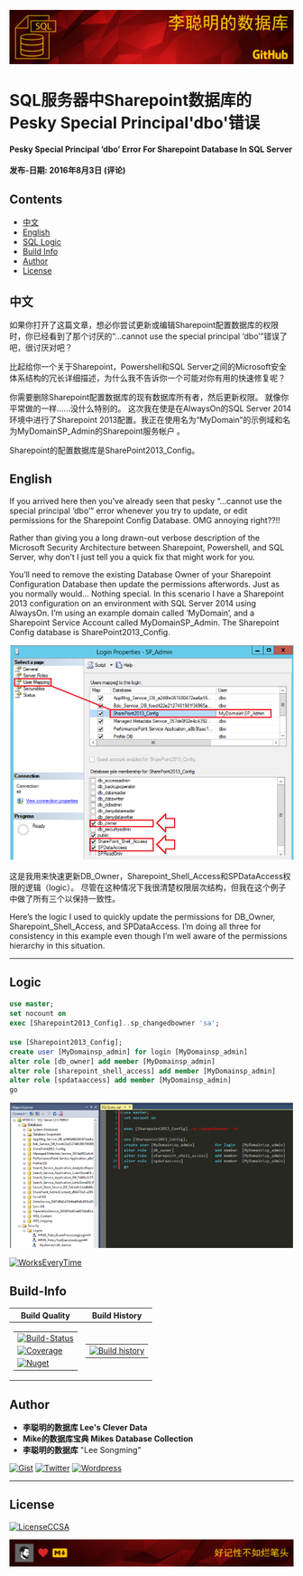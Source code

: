 ![CLEVER DATA GIT REPO](https://raw.githubusercontent.com/LiCongMingDeShujuku/git-resources/master/0-clever-data-github.png "李聪明的数据库")

# SQL服务器中Sharepoint数据库的Pesky Special Principal'dbo'错误
#### Pesky Special Principal ‘dbo’ Error For Sharepoint Database In SQL Server
**发布-日期: 2016年8月3日 (评论)**

## Contents

- [中文](#中文)
- [English](#English)
- [SQL Logic](#Logic)
- [Build Info](#Build-Info)
- [Author](#Author)
- [License](#License) 


## 中文
如果你打开了这篇文章，想必你尝试更新或编辑Sharepoint配置数据库的权限时，你已经看到了那个讨厌的“…cannot use the special principal ‘dbo’”错误了吧，很讨厌对吧？

比起给你一个关于Sharepoint，Powershell和SQL Server之间的Microsoft安全体系结构的冗长详细描述，为什么我不告诉你一个可能对你有用的快速修复呢？

你需要删除Sharepoint配置数据库的现有数据库所有者，然后更新权限。 就像你平常做的一样......没什么特别的。
这次我在使是在AlwaysOn的SQL Server 2014环境中进行了Sharepoint 2013配置。我正在使用名为“MyDomain”的示例域和名为MyDomainSP_Admin的Sharepoint服务帐户 。

Sharepoint的配置数据库是SharePoint2013_Config。


## English
If you arrived here then you’ve already seen that pesky “…cannot use the special principal ‘dbo’” error whenever you try to update, or edit permissions for the Sharepoint Config Database. OMG annoying right??!!

Rather than giving you a long drawn-out verbose description of the Microsoft Security Architecture between Sharepoint, Powershell, and SQL Server, why don’t I just tell you a quick fix that might work for you.

You’ll need to remove the existing Database Owner of your Sharepoint Configuration Database then update the permissions afterwords. Just as you normally would… Nothing special.
In this scenario I have a Sharepoint 2013 configuration on an environment with SQL Server 2014 using AlwaysOn. I’m using an example domain called ‘MyDomain’, and a Sharepoint Service Account called MyDomainSP_Admin. The Sharepoint Config database is SharePoint2013_Config.


![#](images/principal-dbo-error-a.png?raw=true "#")

这是我用来快速更新DB_Owner，Sharepoint_Shell_Access和SPDataAccess权限的逻辑（logic）。 尽管在这种情况下我很清楚权限层次结构，但我在这个例子中做了所有三个以保持一致性。

Here’s the logic I used to quickly update the permissions for DB_Owner, Sharepoint_Shell_Access, and SPDataAccess. I’m doing all three for consistency in this example even though I’m well aware of the permissions hierarchy in this situation.


---
## Logic
```SQL
use master;
set nocount on
exec [Sharepoint2013_Config]..sp_changedbowner 'sa';
 
use [Sharepoint2013_Config];
create user [MyDomainsp_admin] for login [MyDomainsp_admin]
alter role [db_owner] add member [MyDomainsp_admin]
alter role [sharepoint_shell_access] add member [MyDomainsp_admin]
alter role [spdataaccess] add member [MyDomainsp_admin]
go


```

![#](images/principal-dbo-error-b.png?raw=true "#")

[![WorksEveryTime](https://forthebadge.com/images/badges/60-percent-of-the-time-works-every-time.svg)](https://shitday.de/)

## Build-Info

| Build Quality | Build History |
|--|--|
|<table><tr><td>[![Build-Status](https://ci.appveyor.com/api/projects/status/pjxh5g91jpbh7t84?svg?style=flat-square)](#)</td></tr><tr><td>[![Coverage](https://coveralls.io/repos/github/tygerbytes/ResourceFitness/badge.svg?style=flat-square)](#)</td></tr><tr><td>[![Nuget](https://img.shields.io/nuget/v/TW.Resfit.Core.svg?style=flat-square)](#)</td></tr></table>|<table><tr><td>[![Build history](https://buildstats.info/appveyor/chart/tygerbytes/resourcefitness)](#)</td></tr></table>|

## Author

- **李聪明的数据库 Lee's Clever Data**
- **Mike的数据库宝典 Mikes Database Collection**
- **李聪明的数据库** "Lee Songming"

[![Gist](https://img.shields.io/badge/Gist-李聪明的数据库-<COLOR>.svg)](https://gist.github.com/congmingshuju)
[![Twitter](https://img.shields.io/badge/Twitter-mike的数据库宝典-<COLOR>.svg)](https://twitter.com/mikesdatawork?lang=en)
[![Wordpress](https://img.shields.io/badge/Wordpress-mike的数据库宝典-<COLOR>.svg)](https://mikesdatawork.wordpress.com/)

---
## License
[![LicenseCCSA](https://img.shields.io/badge/License-CreativeCommonsSA-<COLOR>.svg)](https://creativecommons.org/share-your-work/licensing-types-examples/)

![Lee Songming](https://raw.githubusercontent.com/LiCongMingDeShujuku/git-resources/master/1-clever-data-github.png "李聪明的数据库")

